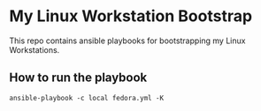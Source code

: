 # My Linux Workstation Bootstrap

This repo contains ansible playbooks for bootstrapping my Linux Workstations.

## How to run the playbook

```
ansible-playbook -c local fedora.yml -K
```
